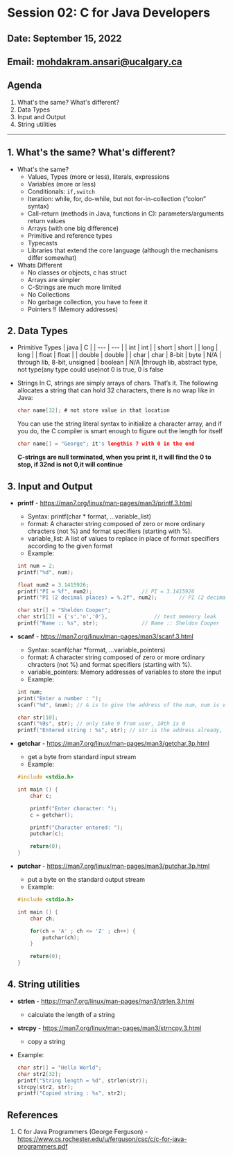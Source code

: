 # Session 02: C for Java Developers

## Date: September 15, 2022

## Email: mohdakram.ansari@ucalgary.ca

## Agenda

1. What's the same? What's different?
2. Data Types
3. Input and Output
4. String utilities

---
## 1. What's the same? What's different?

- What's the same?
	- Values, Types (more or less), literals, expressions
	- Variables (more or less)
	- Conditionals: `if,switch`
	- Iteration: while, for, do-while, but not for-in-collection (“colon” syntax)
	- Call-return (methods in Java, functions in C): parameters/arguments return values
	- Arrays (with one big difference)
	- Primitive and reference types
	- Typecasts
	- Libraries that extend the core language (although the mechanisms differ somewhat)
- Whats Different
	- No classes or objects, c has struct
	- Arrays are simpler
	- C-Strings are much more limited
	- No Collections
	- No garbage collection, you have to feee it 
	- Pointers !! (Memory addresses)



## 2. Data Types

- Primitive Types
	| java | C | 
	| --- | --- | 
	| int | int |
	| short | short |
	| long | long |
	| float | float |
	| double | double |
	| char | char | 8-bit
	| byte | N/A | through lib, 8-bit, unsigned
	| boolean | N/A |through lib, abstract type, not type(any type could use)not 0 is true, 0 is false

- Strings
	In C, strings are simply arrays of chars. That’s it. The following allocates a string that can hold 32 characters, there is no wrap like in Java:
	```c
	char name[32]; # not store value in that location
	```
	You can use the string literal syntax to initialize a character array, and if you do, the C compiler is smart enough to figure out the length for itself
	```c
	char name[] = "George"; it's lengthis 7 with 0 in the end
	```
	**C-strings are null terminated, when you print it, it will find the 0 to stop, if 32nd is not 0,it will continue**


## 3. Input and Output

- **printf** - https://man7.org/linux/man-pages/man3/printf.3.html
	- Syntax: printf(char * format, ...variable_list)
	- format: A character string composed of zero or more ordinary chracters (not %) and format specifiers (starting with %).
	- variable_list: A list of values to replace in place of format specifiers according to the given format
	- Example: 
	```c
	int num = 2;
	printf("%d", num);

	float num2 = 3.1415926;
	printf("PI = %f", num2); 				// PI = 3.1415926
	printf("PI (2 decimal places) = %.2f", num2); 		// PI (2 decimal places) = 3.14

	char str[] = "Sheldon Cooper";
	char str1[3] = {'s','n','0'},				// test memeory leak
	printf("Name :: %s", str);				// Name :: Sheldon Cooper
	```

- **scanf** - https://man7.org/linux/man-pages/man3/scanf.3.html
	- Syntax: scanf(char *format, ...variable_pointers)
	- format: A character string composed of zero or more ordinary chracters (not %) and format specifiers (starting with %).
	- variable_pointers: Memory addresses of variables to store the input
	- Example:
	```c
	int num;
	print("Enter a number : ");
	scanf("%d", &num); // & is to give the address of the num, num is value

	char str[10];
	scanf("%9s", str); // only take 9 from user, 10th is 0
	printf("Entered string : %s", str); // str is the address already, array is the memory location by itself
	```

- **getchar** - https://man7.org/linux/man-pages/man3/getchar.3p.html
	- get a byte from standard input stream
	- Example:
	```c
	#include <stdio.h>

	int main () {
		char c;

		printf("Enter character: ");
		c = getchar();

		printf("Character entered: ");
		putchar(c);

		return(0);
	}

	```

- **putchar** - https://man7.org/linux/man-pages/man3/putchar.3p.html
	- put a byte on the standard output stream
	- Example:
	```c
	#include <stdio.h>

	int main () {
		char ch;

		for(ch = 'A' ; ch <= 'Z' ; ch++) {
			putchar(ch);
		}

		return(0);
	}
	```
	
## 4. String utilities

- **strlen** - https://man7.org/linux/man-pages/man3/strlen.3.html
	- calculate the length of a string
- **strcpy** - https://man7.org/linux/man-pages/man3/strncpy.3.html
	- copy a string

- Example:
	```c
	char str[] = "Hello World";
	char str2[32];
	printf("String length = %d", strlen(str));
	strcpy(str2, str);
	printf("Copied string : %s", str2);
	```

## References
1. C for Java Programmers (George Ferguson) - https://www.cs.rochester.edu/u/ferguson/csc/c/c-for-java-programmers.pdf

